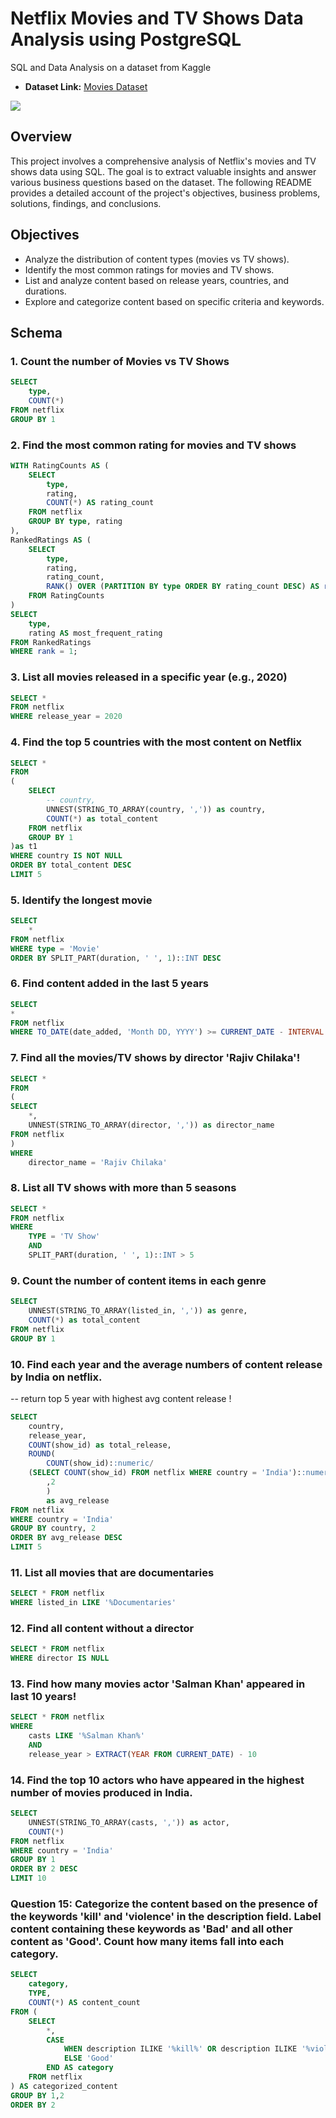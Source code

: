 # Netflix Movies and TV Shows Data Analysis using PostgreSQL
SQL and Data Analysis on a dataset from Kaggle
- **Dataset Link:** [Movies Dataset](https://www.kaggle.com/datasets/shivamb/netflix-shows?resource=download)


![](https://github.com/najirh/netflix_sql_project/blob/main/logo.png)

## Overview
This project involves a comprehensive analysis of Netflix's movies and TV shows data using SQL. The goal is to extract valuable insights and answer various business questions based on the dataset. The following README provides a detailed account of the project's objectives, business problems, solutions, findings, and conclusions.

## Objectives

- Analyze the distribution of content types (movies vs TV shows).
- Identify the most common ratings for movies and TV shows.
- List and analyze content based on release years, countries, and durations.
- Explore and categorize content based on specific criteria and keywords.

## Schema
### 1. Count the number of Movies vs TV Shows
```sql
SELECT 
	type,
	COUNT(*)
FROM netflix
GROUP BY 1
```

### 2. Find the most common rating for movies and TV shows
```sql
WITH RatingCounts AS (
    SELECT 
        type,
        rating,
        COUNT(*) AS rating_count
    FROM netflix
    GROUP BY type, rating
),
RankedRatings AS (
    SELECT 
        type,
        rating,
        rating_count,
        RANK() OVER (PARTITION BY type ORDER BY rating_count DESC) AS rank
    FROM RatingCounts
)
SELECT 
    type,
    rating AS most_frequent_rating
FROM RankedRatings
WHERE rank = 1;
```

### 3. List all movies released in a specific year (e.g., 2020)
```sql
SELECT * 
FROM netflix
WHERE release_year = 2020
```

### 4. Find the top 5 countries with the most content on Netflix
``` sql
SELECT * 
FROM
(
	SELECT 
		-- country,
		UNNEST(STRING_TO_ARRAY(country, ',')) as country,
		COUNT(*) as total_content
	FROM netflix
	GROUP BY 1
)as t1
WHERE country IS NOT NULL
ORDER BY total_content DESC
LIMIT 5
```

### 5. Identify the longest movie
```sql
SELECT 
	*
FROM netflix
WHERE type = 'Movie'
ORDER BY SPLIT_PART(duration, ' ', 1)::INT DESC
```

### 6. Find content added in the last 5 years
```sql
SELECT
*
FROM netflix
WHERE TO_DATE(date_added, 'Month DD, YYYY') >= CURRENT_DATE - INTERVAL '5 years'
```

### 7. Find all the movies/TV shows by director 'Rajiv Chilaka'!
```sql
SELECT *
FROM
(
SELECT 
	*,
	UNNEST(STRING_TO_ARRAY(director, ',')) as director_name
FROM netflix
)
WHERE 
	director_name = 'Rajiv Chilaka'
```


### 8. List all TV shows with more than 5 seasons
```sql
SELECT *
FROM netflix
WHERE 
	TYPE = 'TV Show'
	AND
	SPLIT_PART(duration, ' ', 1)::INT > 5
```

### 9. Count the number of content items in each genre
```sql
SELECT 
	UNNEST(STRING_TO_ARRAY(listed_in, ',')) as genre,
	COUNT(*) as total_content
FROM netflix
GROUP BY 1
```

### 10. Find each year and the average numbers of content release by India on netflix. 
-- return top 5 year with highest avg content release !
```sql
SELECT 
	country,
	release_year,
	COUNT(show_id) as total_release,
	ROUND(
		COUNT(show_id)::numeric/
	(SELECT COUNT(show_id) FROM netflix WHERE country = 'India')::numeric * 100 
		,2
		)
		as avg_release
FROM netflix
WHERE country = 'India' 
GROUP BY country, 2
ORDER BY avg_release DESC 
LIMIT 5
```

### 11. List all movies that are documentaries
```sql
SELECT * FROM netflix
WHERE listed_in LIKE '%Documentaries'
```


### 12. Find all content without a director
```sql
SELECT * FROM netflix
WHERE director IS NULL
```

### 13. Find how many movies actor 'Salman Khan' appeared in last 10 years!
```sql
SELECT * FROM netflix
WHERE 
	casts LIKE '%Salman Khan%'
	AND 
	release_year > EXTRACT(YEAR FROM CURRENT_DATE) - 10
```

### 14. Find the top 10 actors who have appeared in the highest number of movies produced in India.
```sql
SELECT 
	UNNEST(STRING_TO_ARRAY(casts, ',')) as actor,
	COUNT(*)
FROM netflix
WHERE country = 'India'
GROUP BY 1
ORDER BY 2 DESC
LIMIT 10
```

### Question 15: Categorize the content based on the presence of the keywords 'kill' and 'violence' in the description field. Label content containing these keywords as 'Bad' and all other content as 'Good'. Count how many items fall into each category.
```sql
SELECT 
    category,
	TYPE,
    COUNT(*) AS content_count
FROM (
    SELECT 
		*,
        CASE 
            WHEN description ILIKE '%kill%' OR description ILIKE '%violence%' THEN 'Bad'
            ELSE 'Good'
        END AS category
    FROM netflix
) AS categorized_content
GROUP BY 1,2
ORDER BY 2
```

